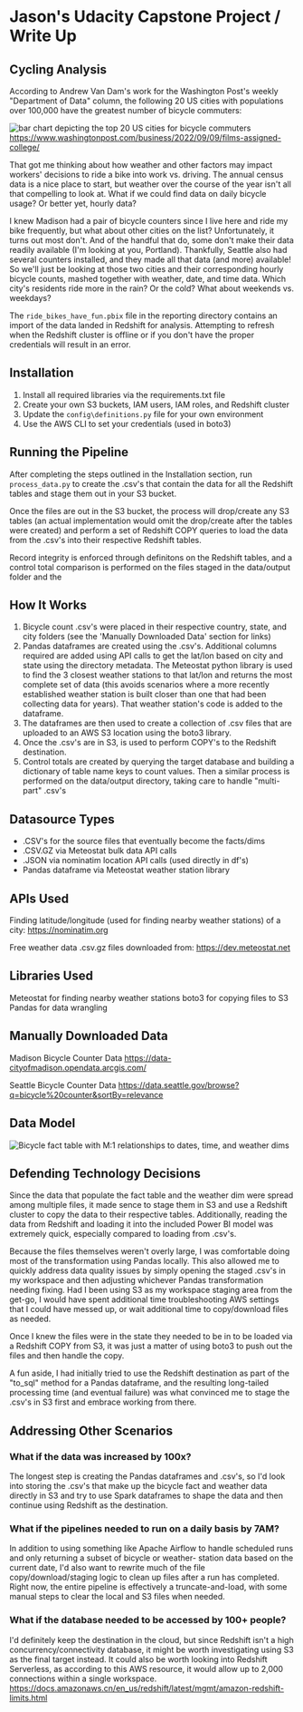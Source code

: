 # Jason's Udacity Capstone Project / Write Up
## Cycling Analysis

According to Andrew Van Dam's work for the Washington Post's weekly
"Department of Data" column, the following 20 US cities with populations
over 100,000 have the greatest number of bicycle commuters:

![bar chart depicting the top 20 US cities for bicycle commuters](
images/large_city_bicycle_commuters.png)
https://www.washingtonpost.com/business/2022/09/09/films-assigned-college/

That got me thinking about how weather and other factors may impact workers'
decisions to ride a bike into work vs. driving. The annual census data is a
nice place to start, but weather over the course of the year isn't all that
compelling to look at. What if we could find data on daily bicycle usage?
Or better yet, hourly data?

I knew Madison had a pair of bicycle counters since I live here and ride my
bike frequently, but what about other cities on the list? Unfortunately, it
turns out most don't. And of the handful that do, some don't make their data
readily available (I'm looking at you, Portland). Thankfully, Seattle also
had several counters installed, and they made all that data (and more)
available! So we'll just be looking at those two cities and their
corresponding hourly bicycle counts, mashed together with weather, date, and
time data. Which city's residents ride more in the rain? Or the cold? What
about weekends vs. weekdays?

The `ride_bikes_have_fun.pbix` file in the reporting directory contains an
import of the data landed in Redshift for analysis. Attempting to refresh
when the Redshift cluster is offline or if you don't have the proper
credentials will result in an error.

## Installation

1. Install all required libraries via the requirements.txt file
2. Create your own S3 buckets, IAM users, IAM roles, and Redshift cluster
3. Update the `config\definitions.py` file for your own environment
4. Use the AWS CLI to set your credentials (used in boto3)

## Running the Pipeline
After completing the steps outlined in the Installation section, run
`process_data.py` to create the .csv's that contain the data for all
the Redshift tables and stage them out in your S3 bucket.

Once the files are out in the S3 bucket, the process will drop/create any S3
tables (an actual implementation would omit the drop/create after the
tables were created) and perform a set of Redshift COPY queries to load
the data from the .csv's into their respective Redshift tables.

Record integrity is enforced through definitons on the Redshift tables, and a
control total comparison is performed on the files staged in the
data/output folder and the 

## How It Works
1. Bicycle count .csv's were placed in their respective country, state,
and city folders (see the 'Manually Downloaded Data' section for links)
2. Pandas dataframes are created using the .csv's. Additional columns
required are added using API calls to get the lat/lon based on city
and state using the directory metadata. The Meteostat python library is
used to find the 3 closest weather stations to that lat/lon and returns
the most complete set of data (this avoids scenarios where a more recently
established weather station is built closer than one that had been
collecting data for years). That weather station's code is added to the
dataframe.
3. The dataframes are then used to create a collection of .csv files that
are uploaded to an AWS S3 location using the boto3 library.
4. Once the .csv's are in S3, is used to perform COPY's
to the Redshift destination.
5. Control totals are created by querying the target database and building
a dictionary of table name keys to count values. Then a similar process is
performed on the data/output directory, taking care to handle "multi-part"
.csv's

## Datasource Types
* .CSV's for the source files that eventually become the facts/dims
* .CSV.GZ via Meteostat bulk data API calls
* .JSON via nominatim location API calls (used directly in df's)
* Pandas dataframe via Meteostat weather station library

## APIs Used
Finding latitude/longitude (used for finding nearby weather stations) of a city:
https://nominatim.org

Free weather data .csv.gz files downloaded from:
https://dev.meteostat.net

## Libraries Used
Meteostat for finding nearby weather stations
boto3 for copying files to S3
Pandas for data wrangling


## Manually Downloaded Data

Madison Bicycle Counter Data
https://data-cityofmadison.opendata.arcgis.com/

Seattle Bicycle Counter Data
https://data.seattle.gov/browse?q=bicycle%20counter&sortBy=relevance


## Data Model
![Bicycle fact table with M:1 relationships to dates, time, and weather dims](
images/redshift_data_model.png)


## Defending Technology Decisions
Since the data that populate the fact table and the weather dim were spread
among multiple files, it made sence to stage them in S3 and use a Redshift
cluster to copy the data to their respective tables. Additionally, reading
the data from Redshift and loading it into the included Power BI model was
extremely quick, especially compared to loading from .csv's.

Because the files themselves weren't overly large, I was comfortable doing
most of the transformation using Pandas locally. This also allowed me to
quickly address data quality issues by simply opening the staged .csv's in
my workspace and then adjusting whichever Pandas transformation needing
fixing. Had I been using S3 as my workspace staging area from the get-go,
I would have spent additional time troubleshooting AWS settings that I
could have messed up, or wait additional time to copy/download files as
needed.

Once I knew the files were in the state they needed to be in to be loaded
via a Redshift COPY from S3, it was just a matter of using boto3 to push
out the files and then handle the copy.

A fun aside, I had initially tried to use the Redshift destination as
part of the "to_sql" method for a Pandas dataframe, and the resulting
long-tailed processing time (and eventual failure) was what convinced
me to stage the .csv's in S3 first and embrace working from there.
## Addressing Other Scenarios
### What if the data was increased by 100x?
The longest step is creating the Pandas dataframes and .csv's, so
I'd look into storing the .csv's that make up the bicycle fact and
weather data directly in S3 and try to use Spark dataframes to
shape the data and then continue using Redshift as the destination.

### What if the pipelines needed to run on a daily basis by 7AM?
In addition to using something like Apache Airflow to handle
scheduled runs and only returning a subset of bicycle or weather-
station data based on the current date, I'd also want to rewrite
much of the file copy/download/staging logic to clean up files after
a run has completed. Right now, the entire pipeline is effectively a
truncate-and-load, with some manual steps to clear the local and S3
files when needed.

### What if the database needed to be accessed by 100+ people?
I'd definitely keep the destination in the cloud, but since
Redshift isn't a high concurrency/connectivity database, it might
be worth investigating using S3 as the final target instead. It
could also be worth looking into Redshift Serverless, as according
to this AWS resource, it would allow up to 2,000 connections within
a single workspace.
https://docs.amazonaws.cn/en_us/redshift/latest/mgmt/amazon-redshift-limits.html
    
